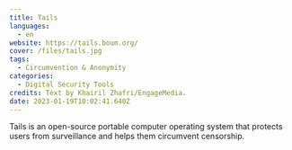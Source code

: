 ```yaml
---
title: Tails
languages: 
  - en
website: https://tails.boum.org/
cover: /files/tails.jpg
tags:
  - Circumvention & Anonymity
categories:
  - Digital Security Tools
credits: Text by Khairil Zhafri/EngageMedia.
date: 2023-01-19T10:02:41.640Z
---
```

Tails is an open-source portable computer operating system that protects users from surveillance and helps them circumvent censorship.